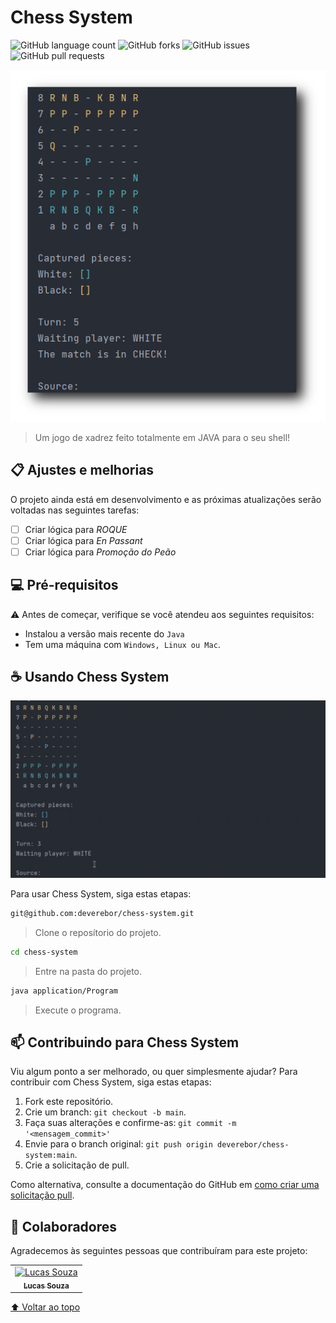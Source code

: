 # Chess System

![GitHub language count](https://img.shields.io/github/languages/count/deverebor/chess-system?style=for-the-badge)
![GitHub forks](https://img.shields.io/github/forks/deverebor/chess-system?style=for-the-badge)
![GitHub issues](https://img.shields.io/github/issues/deverebor/chess-system?style=for-the-badge)
![GitHub pull requests](https://img.shields.io/github/issues-pr/deverebor/chess-system?style=for-the-badge)


<img src=".github/assets/images/app-overview-default.png" alt="exemplo imagem">

> Um jogo de xadrez feito totalmente em JAVA para o seu shell!

## 📋 Ajustes e melhorias

O projeto ainda está em desenvolvimento e as próximas atualizações serão voltadas nas seguintes tarefas:

- [ ] Criar lógica para _ROQUE_
- [ ] Criar lógica para _En Passant_
- [ ] Criar lógica para _Promoção do Peão_

## 💻 Pré-requisitos

⚠️ Antes de começar, verifique se você atendeu aos seguintes requisitos:

* Instalou a versão mais recente do `Java`
* Tem uma máquina com `Windows, Linux ou Mac`.

## ☕ Usando Chess System

![Chess System](.github/assets/videos/ChessSystem.gif)

Para usar Chess System, siga estas etapas:

```zsh
git@github.com:deverebor/chess-system.git
```

> Clone o reposítorio do projeto.

```zsh
cd chess-system
```

> Entre na pasta do projeto.

```zsh
java application/Program
```

> Execute o programa.

## 📫 Contribuindo para Chess System
Viu algum ponto a ser melhorado, ou quer simplesmente ajudar? Para contribuir com Chess System, siga estas etapas:

1. Fork este repositório.
2. Crie um branch: `git checkout -b main`.
3. Faça suas alterações e confirme-as: `git commit -m '<mensagem_commit>'`
4. Envie para o branch original: `git push origin deverebor/chess-system:main`.
5. Crie a solicitação de pull.

Como alternativa, consulte a documentação do GitHub em [como criar uma solicitação pull](https://help.github.com/en/github/collaborating-with-issues-and-pull-requests/creating-a-pull-request).

## 🤝 Colaboradores

Agradecemos às seguintes pessoas que contribuíram para este projeto:

<table>
  <tr>
    <td align="center">
      <a href="https://www.linkedin.com/in/lucas-souza-dev/">
        <img src="https://avatars.githubusercontent.com/deverebor" width="100px;" alt="Lucas Souza"/><br>
        <sub>
          <b>Lucas Souza</b>
        </sub>
      </a>
    </td>
  </tr>
</table>

[⬆ Voltar ao topo](#nome-do-projeto)